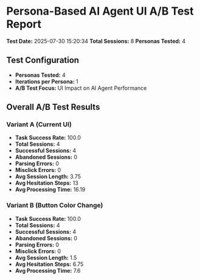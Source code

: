# Persona-Based AI Agent UI A/B Test Report
**Test Date:** 2025-07-30 15:20:34
**Total Sessions:** 8
**Personas Tested:** 4

## Test Configuration
- **Personas Tested:** 4
- **Iterations per Persona:** 1
- **A/B Test Focus:** UI Impact on AI Agent Performance

## Overall A/B Test Results
### Variant A (Current UI)
- **Task Success Rate:** 100.0
- **Total Sessions:** 4
- **Successful Sessions:** 4
- **Abandoned Sessions:** 0
- **Parsing Errors:** 0
- **Misclick Errors:** 0
- **Avg Session Length:** 3.75
- **Avg Hesitation Steps:** 13
- **Avg Processing Time:** 16.19

### Variant B (Button Color Change)
- **Task Success Rate:** 100.0
- **Total Sessions:** 4
- **Successful Sessions:** 4
- **Abandoned Sessions:** 0
- **Parsing Errors:** 0
- **Misclick Errors:** 0
- **Avg Session Length:** 1.5
- **Avg Hesitation Steps:** 6.75
- **Avg Processing Time:** 7.6
